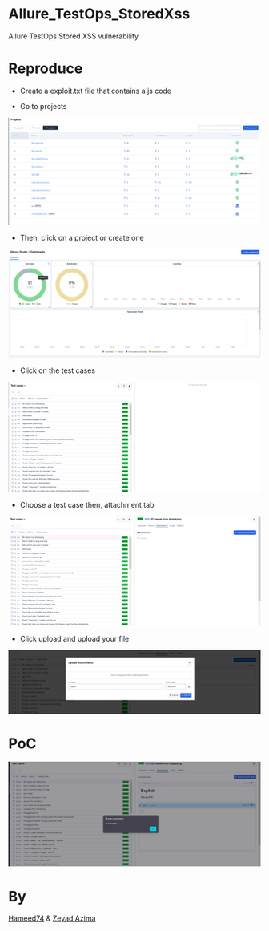 # Allure_TestOps_StoredXss
Allure TestOps Stored XSS vulnerability

# Reproduce

- Create a exploit.txt file that contains a js code

- Go to projects

<img src="XSS/1.png">

- Then, click on a project or create one

<img src="XSS/2.png">

- Click on the test cases

<img src="XSS/3.png">

- Choose a test case then, attachment tab

<img src="XSS/4.png">

- Click upload and upload your file

<img src="XSS/8.png">

# PoC

<img src="XSS/9.png">

# By
<a href="https://www.linkedin.com/in/ahmed-abdulhameed-729737158/">Hameed74</a> & <a href="https://www.linkedin.com/in/zer0verflow/">Zeyad Azima</a>
  
